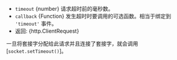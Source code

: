 <!-- YAML
added: v0.5.9
-->

* `timeout` {number} 请求超时前的毫秒数。
* `callback` {Function} 发生超时时要调用的可选函数。相当于绑定到 `'timeout'` 事件。
* 返回: {http.ClientRequest}

一旦将套接字分配给此请求并且连接了套接字，就会调用 [`socket.setTimeout()`]。


